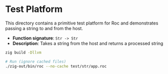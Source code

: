 # Test Platform

This directory contains a primitive test platform for Roc and demonstrates passing a string to and from the host.

- **Function signature**: `Str -> Str`
- **Description**: Takes a string from the host and returns a processed string

```bash
zig build -Dllvm

# Run (ignore cached files)
./zig-out/bin/roc --no-cache test/str/app.roc
```
